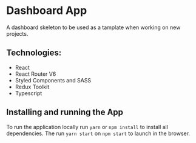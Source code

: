 # Dashboard App

A dashboard skeleton to be used as a tamplate when working on new projects.

## Technologies:

- React
- React Router V6
- Styled Components and SASS
- Redux Toolkit
- Typescript

## Installing and running the App

To run the application locally run `yarn` or `npm install` to install all dependencies. The run `yarn start` on `npm start` to launch in the browser.